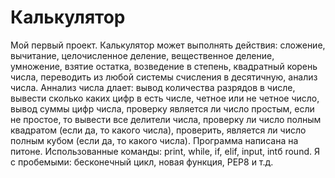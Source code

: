 # Калькулятор
Мой первый проект.
Калькулятор может выполнять действия: сложение, вычитание, целочисленное деление, вещественное деление, умножение, взятие остатка, возведение в степень, квадратный корень числа, переводить из любой системы счисления в десятичную, анализ числа.
Аннализ числа длает: вывод количества разрядов в числе, вывести сколько каких цифр в есть числе, четное или не четное число, вывод суммы цифр числа, проверку является ли число простым, если не простое, то вывести все делители числа, проверку ли число полным квадратом (если да, то какого числа), проверить, является ли число полным кубом (если да, то какого числа).
Программа написана на питоне.
Использованные команды: print, while, if, elif, input, intб round.
Я с пробемыми: бесконечный цикл, новая функция, PEP8 и т.д.

